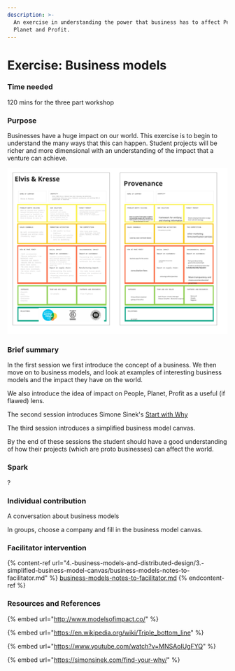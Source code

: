 ```yaml
---
description: >-
  An exercise in understanding the power that business has to affect People,
  Planet and Profit.
---
```


# Exercise: Business models

### Time needed

120 mins for the three part workshop

### Purpose

Businesses have a huge impact on our world. This exercise is to begin to understand the many ways that this can happen. Student projects will be richer and more dimensional with an understanding of the impact that a venture can achieve.

![An example of a completed Business Model Canvas (Miro link below)](<../.gitbook/assets/image (3).png>)

### Brief summary

In the first session we first introduce the concept of a business. We then move on to business models, and look at examples of interesting business models and the impact they have on the world.

We also introduce the idea of impact on People, Planet, Profit as a useful (if flawed) lens.

The second session introduces Simone Sinek's [Start with Why](https://www.youtube.com/watch?v=MNSAolUgFYQ)

The third session introduces a simplified business model canvas.

By the end of these sessions the student should have a good understanding of how their projects (which are proto businesses) can affect the world.

### Spark

?

### Individual contribution

A conversation about business models

In groups, choose a company and fill in the business model canvas.

### Facilitator intervention

{% content-ref url="4.-business-models-and-distributed-design/3.-simplified-business-model-canvas/business-models-notes-to-facilitator.md" %}
[business-models-notes-to-facilitator.md](4.-business-models-and-distributed-design/3.-simplified-business-model-canvas/business-models-notes-to-facilitator.md)
{% endcontent-ref %}

### Resources and References

{% embed url="http://www.modelsofimpact.co/" %}

{% embed url="https://en.wikipedia.org/wiki/Triple_bottom_line" %}

{% embed url="https://www.youtube.com/watch?v=MNSAolUgFYQ" %}

{% embed url="https://simonsinek.com/find-your-why/" %}

